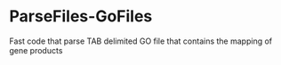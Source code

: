 # ParseFiles-GoFiles
Fast code that parse TAB delimited GO file that contains the mapping of gene products
